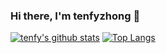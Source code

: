 ### Hi there, I'm tenfyzhong 👋

[![tenfy's github stats](https://github-readme-stats.vercel.app/api?username=tenfyzhong&count_private=true)](https://github.com/tenfyzhong/github-readme-stats)
[![Top Langs](https://github-readme-stats.vercel.app/api/top-langs/?username=tenfyzhong&count_private=true)](https://github.com/tenfyzhong/github-readme-stats)

<!--
**tenfyzhong/tenfyzhong** is a ✨ _special_ ✨ repository because its `README.md` (this file) appears on your GitHub profile.
[![Anurag's github stats](https://github-readme-stats.vercel.app/api?username=tenfyzhong)](https://github.com/tenfyzhong/github-readme-stats)]

Here are some ideas to get you started:

- 🔭 I’m currently working on ...
- 🌱 I’m currently learning ...
- 👯 I’m looking to collaborate on ...
- 🤔 I’m looking for help with ...
- 💬 Ask me about ...
- 📫 How to reach me: ...
- 😄 Pronouns: ...
- ⚡ Fun fact: ...
-->
